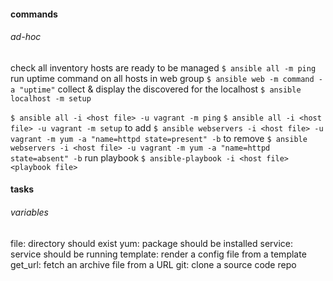 #### commands
###### ad-hoc
check all inventory hosts are ready to be managed
`$ ansible all -m ping`
run uptime command on all hosts in web group
`$ ansible web -m command -a "uptime"`
collect & display the discovered for the localhost
`$ ansible localhost -m setup`

`$ ansible all -i <host file> -u vagrant -m ping`
`$ ansible all -i <host file> -u vagrant -m setup`
to add
`$ ansible webservers -i <host file> -u vagrant -m yum -a "name=httpd state=present" -b`
to remove
`$ ansible webservers -i <host file> -u vagrant -m yum -a "name=httpd state=absent" -b`
run playbook
`$ ansible-playbook -i <host file> <playbook file>`

#### tasks
###### variables
file: directory should exist
yum: package should be installed
service: service should be running
template: render a config file from a template
get_url: fetch an archive file from a URL
git: clone a source code repo